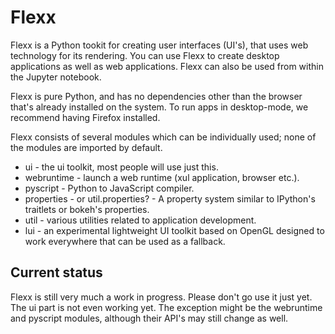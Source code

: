 Flexx
=====

Flexx is a Python tookit for creating user interfaces (UI's), that uses
web technology for its rendering. You can use Flexx to create desktop
applications as well as web applications. Flexx can also be used from
within the Jupyter notebook.

Flexx is pure Python, and has no dependencies other than the browser
that's already installed on the system. To run apps in desktop-mode,
we recommend having Firefox installed.

Flexx consists of several modules which can be individually used; none
of the modules are imported by default.

* ui - the ui toolkit, most people will use just this.
* webruntime - launch a web runtime (xul application, browser etc.).
* pyscript - Python to JavaScript compiler.
* properties - or util.properties? - A property system similar to IPython's
  traitlets or bokeh's properties.
* util - various utilities related to application development.
* lui - an experimental lightweight UI toolkit based on OpenGL designed
  to work everywhere that can be used as a fallback.


Current status
--------------

Flexx is still very much a work in progress. Please don't go use it
just yet. The ui part is not even working yet. The exception might be
the webruntime and pyscript modules, although their API's may still
change as well.
